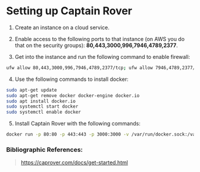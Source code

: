 # Setting up Captain Rover

1. Create an instance on a cloud service.

2. Enable access to the following ports to that instance (on AWS you do that on the security groups): **80,443,3000,996,7946,4789,2377**.

3. Get into the instance and run the following command to enable firewall:

```sh
ufw allow 80,443,3000,996,7946,4789,2377/tcp; ufw allow 7946,4789,2377/udp;
```

4. Use the following commands to install docker:

```sh
sudo apt-get update
sudo apt-get remove docker docker-engine docker.io
sudo apt install docker.io
sudo systemctl start docker
sudo systemctl enable docker
```

5. Install Captain Rover with the following commands:

```sh
docker run -p 80:80 -p 443:443 -p 3000:3000 -v /var/run/docker.sock:/var/run/docker.sock -v /captain:/captain caprover/caprover
```

### Bibliographic References:
> https://caprover.com/docs/get-started.html